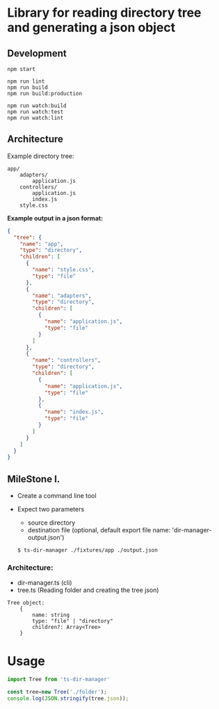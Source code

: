 # Library for reading directory tree and generating a json object

## Development

```
npm start

npm run lint
npm run build
npm run build:production

npm run watch:build
npm run watch:test
npm run watch:lint
```

## Architecture

Example directory tree:

    app/
        adapters/
            application.js
        controllers/
            application.js
            index.js
        style.css

**Example output in a json format:**

```json
{
  "tree": {
    "name": "app",
    "type": "directory",
    "children": [
      {
        "name": "style.css",
        "type": "file"
      },
      {
        "name": "adapters",
        "type": "directory",
        "children": [
          {
            "name": "application.js",
            "type": "file"
          }
        ]
      },
      {
        "name": "controllers",
        "type": "directory",
        "children": [
          {
            "name": "application.js",
            "type": "file"
          },
          {
            "name": "index.js",
            "type": "file"
          }
        ]
      }
    ]
  }
}
```

## MileStone I.

* Create a command line tool
* Expect two parameters

    - source directory
    - destination file (optional, default export file name: 'dir-manager-output.json')
    
  `$ ts-dir-manager ./fixtures/app ./output.json`

### Architecture:

* dir-manager.ts (cli)
* tree.ts (Reading folder and creating the tree json)

```
Tree object:
    {
        name: string
        type: "file" | "directory"
        children?: Array<Tree>
    }
```

# Usage

```js
import Tree from 'ts-dir-manager'

const tree=new Tree('./folder');
console.log(JSON.stringify(tree.json));
```